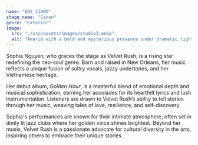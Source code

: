 ```yaml
---
name: "EOS 1100D"
stage_name: "Canon"
genre: "Exterior"
image:
  src: "./src/assets/images/studio3.webp"
  alt: "Amarié with a bold and mysterious presence under dramatic lighting"
---
```


Sophia Nguyen, who graces the stage as Velvet Rush, is a rising star redefining the neo-soul genre. Born and raised in New Orleans, her music reflects a unique fusion of sultry vocals, jazzy undertones, and her Vietnamese heritage.

Her debut album, _Golden Hour_, is a masterful blend of emotional depth and musical sophistication, earning her accolades for its heartfelt lyrics and lush instrumentation. Listeners are drawn to Velvet Rush’s ability to tell stories through her music, weaving tales of love, resilience, and self-discovery.

Sophia's performances are known for their intimate atmosphere, often set in dimly lit jazz clubs where her golden voice shines brightest. Beyond her music, Velvet Rush is a passionate advocate for cultural diversity in the arts, inspiring others to embrace their unique stories.
